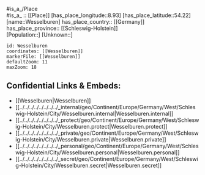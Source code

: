 ﻿---
location: [54.22,8.93] 
mapzoom: [7,12] 
mapmarker: city 
type: City
tags:
- geo/City


SpocWebEntityId: 35565
isDeleted: false
confidential: public

---
#is_a_/Place  
#is_a_ :: [[Place]] 
[has_place_longitude::8.93] 
[has_place_latitude::54.22] 
[name::Wesselburen] 
has_place_country:: [[Germany]]  
has_place_province:: [[Schleswig-Holstein]]  
[Population::] 
[Unknown::] 


```leaflet
id: Wesselburen
coordinates: [[Wesselburen]] 
markerFile: [[Wesselburen]] 
defaultZoom: 11 
maxZoom: 18
```


## Confidential Links & Embeds: 
- [[Wesselburen|Wesselburen]]  
- [[../../../../../../../../_internal/geo/Continent/Europe/Germany/West/Schleswig-Holstein/City/Wesselburen.internal|Wesselburen.internal]] 
- [[../../../../../../../../_protect/geo/Continent/Europe/Germany/West/Schleswig-Holstein/City/Wesselburen.protect|Wesselburen.protect]] 
- [[../../../../../../../../_private/geo/Continent/Europe/Germany/West/Schleswig-Holstein/City/Wesselburen.private|Wesselburen.private]] 
- [[../../../../../../../../_personal/geo/Continent/Europe/Germany/West/Schleswig-Holstein/City/Wesselburen.personal|Wesselburen.personal]] 
- [[../../../../../../../../_secret/geo/Continent/Europe/Germany/West/Schleswig-Holstein/City/Wesselburen.secret|Wesselburen.secret]] 
